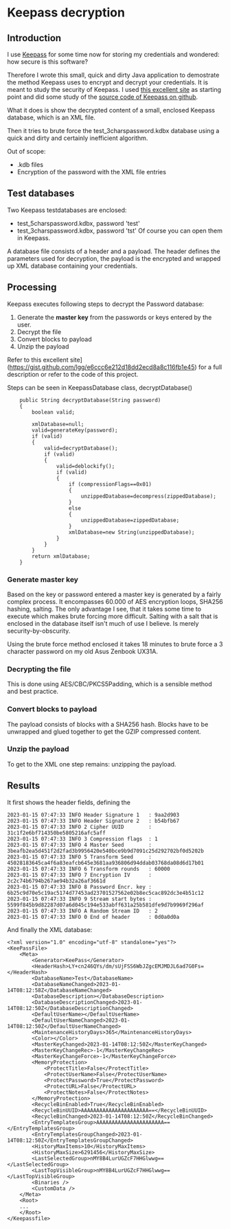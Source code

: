 # Keepass decryption
## Introduction
I use [Keepass](https://keepass.info/) for some time now for storing my credentials and wondered: how secure is this software?

Therefore I wrote this small, quick and dirty Java application to demostrate the method Keepass uses to encrypt and decrypt your credentials. It is meant to study the security of Keepass. I used [this excellent site](https://gist.github.com/lgg/e6ccc6e212d18dd2ecd8a8c116fb1e45) as starting point and did some study of the [source code of Keepass on github](https://github.com/dlech/KeePass2.x/tree/VS2022/KeePassLib/Cryptography).

What it does is show the decrypted content of a small, enclosed Keepass database, which is an XML file.

Then it tries to brute force the test_3charspassword.kdbx database using a quick and dirty and certainly inefficient algorithm.

Out of scope:
* .kdb files
* Encryption of the password with the XML file entries


## Test databases
Two Keepass testdatabases are enclosed:
* test_5charspassword.kdbx, password 'test'
* test_3charspassword.kdbx, password 'tst'
Of course you can open them in Keepass.

A database file consists of a header and a payload. The header defines the parameters used for decryption, the payload is the encrypted and wrapped up XML database containing your credentials.

## Processing
Keepass executes following steps to decrypt the Password database:
1. Generate the **master key** from the passwords or keys entered by the user.
1. Decrypt the file
1. Convert blocks to payload
1. Unzip the payload

Refer to this excellent site](https://gist.github.com/lgg/e6ccc6e212d18dd2ecd8a8c116fb1e45) for a full description or refer to the code of this project.

Steps can be seen in KeepassDatabase class, decryptDatabase()
```
    public String decryptDatabase(String password)
    {
        boolean valid;
        
        xmlDatabase=null;
        valid=generateKey(password);
        if (valid)
        {
            valid=decryptDatabase();
            if (valid)
            {
                valid=deblockify();
                if (valid)
                {
                    if (compressionFlags==0x01)
                    {
                        unzippedDatabase=decompress(zippedDatabase);
                    }
                    else
                    {
                        unzippedDatabase=zippedDatabase;
                    }
                    xmlDatabase=new String(unzippedDatabase);
                }
            }
        }
        return xmlDatabase;
    }
```

### Generate master key
Based on the key or password entered a master key is generated by a fairly complex process. It encompasses 60.000 of AES encryption loops, SHA256 hashing, salting.
The only advantage I see, that it takes some time to execute which makes brute forcing more difficult. Salting with a salt that is enclosed in the database itself isn't much of use I believe. Is merely security-by-obscurity.

Using the brute force method enclosed it takes 18 minutes to brute force a 3 character password on my old Asus Zenbook UX31A.

### Decrypting the file
This is done using AES/CBC/PKCS5Padding, which is a sensible method and best practice.

### Convert blocks to payload
The payload consists of blocks with a SHA256 hash. Blocks have to be unwrapped and glued together to get the GZIP compressed content.

### Unzip the payload
To get to the XML one step remains: unzipping the payload.

## Results
It first shows the header fields, defining the 
```
2023-01-15 07:47:33 INFO Header Signature 1   : 9aa2d903
2023-01-15 07:47:33 INFO Header Signature 2   : b54bfb67
2023-01-15 07:47:33 INFO 2 Cipher UUID        : 31c1f2e6bf714350be5805216afc5aff
2023-01-15 07:47:33 INFO 3 Compression flags  : 1
2023-01-15 07:47:33 INFO 4 Master Seed        : 3beafb2ea5d451f2d2fad3b9956420e540bce9b9d7091c25d292702bf0d5202b
2023-01-15 07:47:33 INFO 5 Transform Seed     : 45028183645ca4f6a83eafcb645e3681aa936806d94ddab03768da08d6d17b01
2023-01-15 07:47:33 INFO 6 Transform rounds   : 60000
2023-01-15 07:47:33 INFO 7 Encryption IV      : 2c2c74b6794b267ae94b32a26af3661d
2023-01-15 07:47:33 INFO 8 Password Encr. key : 6b25c9d70e5c19ac5174d77453ad23701527562e02b8ec5cac892dc3e4b51c12
2023-01-15 07:47:33 INFO 9 Stream start bytes : 5599f845b9d82287d07a6d045c194e533abff631a25b581dfe9d7b9969f296af
2023-01-15 07:47:33 INFO A Random Stream ID   : 2
2023-01-15 07:47:33 INFO 0 End of header      : 0d0a0d0a
```

And finally the XML database:
```
<?xml version="1.0" encoding="utf-8" standalone="yes"?>
<KeePassFile>
	<Meta>
		<Generator>KeePass</Generator>
		<HeaderHash>LY+cn246QYs/dm/sUjFSS6WbJZgcEMJMDJL6ad7G0Fs=</HeaderHash>
		<DatabaseName>Test</DatabaseName>
		<DatabaseNameChanged>2023-01-14T08:12:58Z</DatabaseNameChanged>
		<DatabaseDescription></DatabaseDescription>
		<DatabaseDescriptionChanged>2023-01-14T08:12:50Z</DatabaseDescriptionChanged>
		<DefaultUserName></DefaultUserName>
		<DefaultUserNameChanged>2023-01-14T08:12:50Z</DefaultUserNameChanged>
		<MaintenanceHistoryDays>365</MaintenanceHistoryDays>
		<Color></Color>
		<MasterKeyChanged>2023-01-14T08:12:50Z</MasterKeyChanged>
		<MasterKeyChangeRec>-1</MasterKeyChangeRec>
		<MasterKeyChangeForce>-1</MasterKeyChangeForce>
		<MemoryProtection>
			<ProtectTitle>False</ProtectTitle>
			<ProtectUserName>False</ProtectUserName>
			<ProtectPassword>True</ProtectPassword>
			<ProtectURL>False</ProtectURL>
			<ProtectNotes>False</ProtectNotes>
		</MemoryProtection>
		<RecycleBinEnabled>True</RecycleBinEnabled>
		<RecycleBinUUID>AAAAAAAAAAAAAAAAAAAAAA==</RecycleBinUUID>
		<RecycleBinChanged>2023-01-14T08:12:50Z</RecycleBinChanged>
		<EntryTemplatesGroup>AAAAAAAAAAAAAAAAAAAAAA==</EntryTemplatesGroup>
		<EntryTemplatesGroupChanged>2023-01-14T08:12:50Z</EntryTemplatesGroupChanged>
		<HistoryMaxItems>10</HistoryMaxItems>
		<HistoryMaxSize>6291456</HistoryMaxSize>
		<LastSelectedGroup>nMY8B4LurUGZcF7HHGlwwg==</LastSelectedGroup>
		<LastTopVisibleGroup>nMY8B4LurUGZcF7HHGlwwg==</LastTopVisibleGroup>
		<Binaries />
		<CustomData />
	</Meta>
	<Root>
    ...
    </Root>
</Keepassfile>

```

